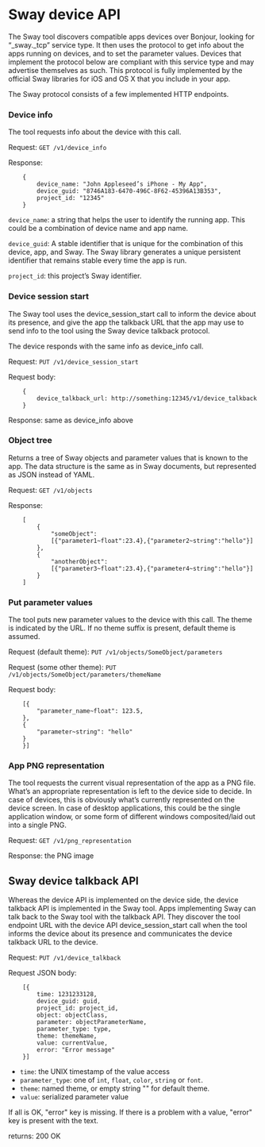 # Sway device API

The Sway tool discovers compatible apps devices over Bonjour, looking for “_sway._tcp” service type. It then uses the protocol to get info about the apps running on devices, and to set the parameter values. Devices that implement the protocol below are compliant with this service type and may advertise themselves as such. This protocol is fully implemented by the official Sway libraries for iOS and OS X that you include in your app.

The Sway protocol consists of a few implemented HTTP endpoints.


### Device info

The tool requests info about the device with this call.

Request: `GET /v1/device_info`

Response:

		{
			device_name: "John Appleseed’s iPhone - My App",
			device_guid: "8746A183-6470-496C-8F62-45396A13B353",
			project_id: "12345"
		}

`device_name`: a string that helps the user to identify the running app. This could be a combination of device name and app name.

`device_guid`: A stable identifier that is unique for the combination of this device, app, and Sway. The Sway library generates a unique persistent identifier that remains stable every time the app is run.

`project_id`: this project’s Sway identifier.



### Device session start

The Sway tool uses the device_session_start call to inform the device about its presence, and give the app the talkback URL that the app may use to send info to the tool using the Sway device talkback protocol.

The device responds with the same info as device_info call.

Request: `PUT /v1/device_session_start`

Request body:

		{
			device_talkback_url: http://something:12345/v1/device_talkback
		}

Response: same as device_info above



### Object tree

Returns a tree of Sway objects and parameter values that is known to the app. The data structure is the same as in Sway documents, but represented as JSON instead of YAML.

Request: `GET /v1/objects`

Response:

		[
			{
				"someObject":
				[{"parameter1~float":23.4},{"parameter2~string":"hello"}]
			},
			{
				"anotherObject":
				[{"parameter3~float":23.4},{"parameter4~string":"hello"}]
			}
		]



### Put parameter values

The tool puts new parameter values to the device with this call. The theme is indicated by the URL. If no theme suffix is present, default theme is assumed.

Request (default theme): `PUT /v1/objects/SomeObject/parameters`

Request (some other theme): `PUT /v1/objects/SomeObject/parameters/themeName`

Request body:

		[{
			"parameter_name~float": 123.5,
		},
		{
			"parameter~string": "hello"
		}
		}]



### App PNG representation

The tool requests the current visual representation of the app as a PNG file. What’s an appropriate representation is left to the device side to decide. In case of devices, this is obviously what’s currently represented on the device screen. In case of desktop applications, this could be the single application window, or some form of different windows composited/laid out into a single PNG.

Request: `GET /v1/png_representation`

Response: the PNG image



## Sway device talkback API

Whereas the device API is implemented on the device side, the device talkback API is implemented in the Sway tool. Apps implementing Sway can talk back to the Sway tool with the talkback API. They discover the tool endpoint URL with the device API device_session_start call when the tool informs the device about its presence and communicates the device talkback URL to the device.

Request: `PUT /v1/device_talkback`

Request JSON body:

		[{
			time: 1231233128,
			device_guid: guid,
			project_id: project_id,
			object: objectClass,
			parameter: objectParameterName,
			parameter_type: type,
			theme: themeName,
			value: currentValue,
			error: "Error message"
		}]

* `time`: the UNIX timestamp of the value access
* `parameter_type`: one of `int`, `float`, `color`, `string` or `font`.
* `theme`: named theme, or empty string "" for default theme.
* `value`: serialized parameter value

If all is OK, "error" key is missing. If there is a problem with a value, "error" key is present with the text.

returns: 200 OK
